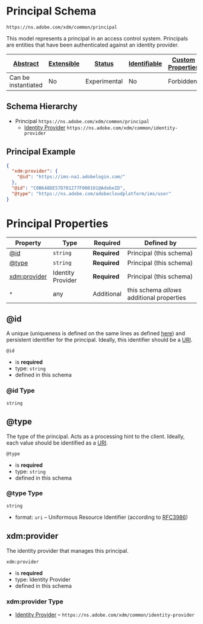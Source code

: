 
# Principal Schema

```
https://ns.adobe.com/xdm/common/principal
```

This model represents a principal in an access control system. Principals are entities that have been authenticated against an identity provider.

| [Abstract](../../abstract.md) | [Extensible](../../extensions.md) | [Status](../../status.md) | [Identifiable](../../id.md) | [Custom Properties](../../extensions.md) | [Additional Properties](../../extensions.md) | Defined In |
|-------------------------------|-----------------------------------|---------------------------|-----------------------------|------------------------------------------|----------------------------------------------|------------|
| Can be instantiated | No | Experimental | No | Forbidden | Permitted | [common/principal.schema.json](common/principal.schema.json) |
## Schema Hierarchy

* Principal `https://ns.adobe.com/xdm/common/principal`
  * [Identity Provider](identity-provider.schema.md) `https://ns.adobe.com/xdm/common/identity-provider`


## Principal Example
```json
{
  "xdm:provider": {
    "@id": "https://ims-na1.adobelogin.com/"
  },
  "@id": "C0B648DE57D701277F000101@AdobeID",
  "@type": "https://ns.adobe.com/adobecloudplatform/ims/user"
}
```

# Principal Properties

| Property | Type | Required | Defined by |
|----------|------|----------|------------|
| [@id](#id) | `string` | **Required** | Principal (this schema) |
| [@type](#type) | `string` | **Required** | Principal (this schema) |
| [xdm:provider](#xdmprovider) | Identity Provider | **Required** | Principal (this schema) |
| `*` | any | Additional | this schema *allows* additional properties |

## @id

A unique (uniqueness is defined on the same lines as defined [here](https://tools.ietf.org/html/rfc8141#section-5)) and persistent identifier for the principal. Ideally, this identifier should be a [URI](https://tools.ietf.org/html/rfc3986).

`@id`
* is **required**
* type: `string`
* defined in this schema

### @id Type


`string`






## @type

The type of the principal. Acts as a processing hint to the client. Ideally, each value should be identified as a [URI](https://tools.ietf.org/html/rfc3986).

`@type`
* is **required**
* type: `string`
* defined in this schema

### @type Type


`string`
* format: `uri` – Uniformous Resource Identifier (according to [RFC3986](http://tools.ietf.org/html/rfc3986))






## xdm:provider

The identity provider that manages this principal.

`xdm:provider`
* is **required**
* type: Identity Provider
* defined in this schema

### xdm:provider Type


* [Identity Provider](identity-provider.schema.md) – `https://ns.adobe.com/xdm/common/identity-provider`




